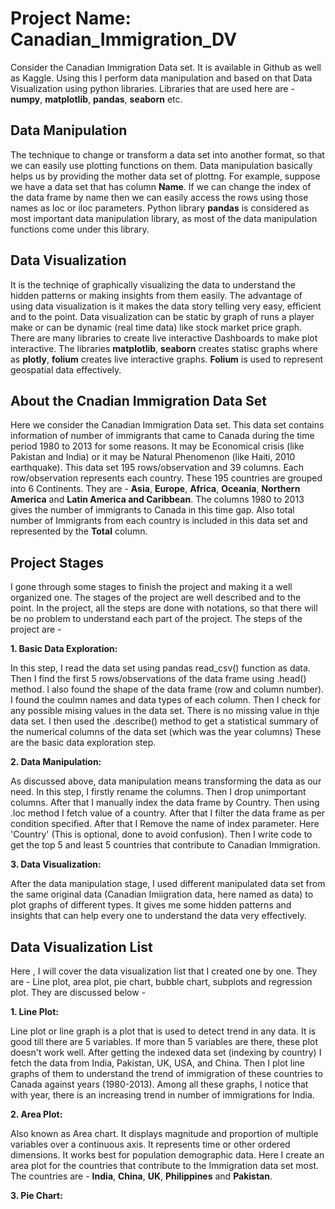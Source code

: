 # Project Name: Canadian_Immigration_DV
Consider the Canadian Immigration Data set. It is available in Github as well as Kaggle. Using this I perform data manipulation and based on that Data Visualization using python libraries. Libraries that are used here are - **numpy**, **matplotlib**, **pandas**, **seaborn** etc.

## Data Manipulation

The technique to change or transform a data set into another format, so that we can easily use plotting functions on them. Data manipulation basically helps us by providing the mother data set of plottng. For example, suppose we have a data set that has column **Name**. If we can change the index of the data frame by name then we can easily access the rows using those names as loc or iloc parameters. Python library **pandas** is considered as most important data manipulation library, as most of the data manipulation functions come under this library.

## Data Visualization

It is the techniqe of graphically visualizing the data to understand the hidden patterns or making insights from them easily. The advantage of using data visualization is it makes the data story telling very easy, efficient and to the point. Data visualization can be static by graph of runs a  player make or can be dynamic (real time data) like stock market price graph. There are many libraries to create live interactive Dashboards to make plot interactive. The libraries **matplotlib**, **seaborn** creates statisc graphs where as **plotly**, **folium** creates live interactive graphs. **Folium** is used to represent geospatial data effectively.

## About the Cnadian Immigration Data Set

Here we consider the Canadian Immigration Data set. This data set contains information of number of immigrants that came to Canada during the time period 1980 to 2013 for some reasons. It may be Economical crisis (like Pakistan and India) or it may be Natural Phenomenon (like Haiti, 2010 earthquake). This data set 195 rows/observation and 39 columns. Each row/observation represents each country. These 195 countries are grouped into 6 Continents. They are - **Asia**, **Europe**, **Africa**, **Oceania**, **Northern America** and **Latin America and Caribbean**. The columns 1980 to 2013 gives the number of immigrants to Canada in this time gap. Also total number of Immigrants from each country is included in this data set and represented by the **Total** column.

## Project Stages

I gone through some stages to finish the project and making it a well organized one. The stages of the project are well described and to the point. In the project, all the steps are done with notations, so that there will be no problem to understand each part of the project. The steps of the project are - 

**1. Basic Data Exploration:**

In this step, I read the data set using pandas read_csv() function as data. Then I find the first 5 rows/observations of the data frame using .head() method. I also found the shape of the data frame (row and column number). I found the coulmn names and data types of each column. Then I check for any possible mising values in the data set. There is no missing value in thje data set. I then used the .describe() method to get a statistical summary of the numerical columns of the data set (which was the year columns) These are the basic data exploration step.

**2. Data Manipulation:**

As discussed above, data manipulation means transforming the data as our need. In this step, I firstly rename the columns. Then I drop unimportant columns. After that I manually index the data frame by Country. Then using .loc method I fetch value of a country. After that I filter the data frame as per condition specified. After that I Remove the name of index parameter. Here 'Country' (This is optional, done to avoid confusion). Then I write code to get the top 5 and least 5 countries that contribute to Canadian Immigration.

**3. Data Visualization:**

After the data manipulation stage, I used different manipulated data set from the same original data (Canadian Imiigration data, here named as data) to plot graphs of different types. It gives me some hidden patterns and insights that can help every one to understand the data very effectively.

## Data Visualization List

Here , I will cover the data visualization list that I created one by one. They are - Line plot, area plot, pie chart, bubble chart, subplots and regression plot. They are discussed below - 

**1. Line Plot:**

Line plot or line graph is a plot that is used to detect trend in any data. It is good till there are 5 variables. If more than 5 variables are there, these plot doesn't work well. After getting the indexed data set (indexing by country) I fetch the data from India, Pakistan, UK, USA, and China. Then I plot line graphs of them to understand the trend of immigration of these countries to Canada against years (1980-2013). Among all these graphs, I notice that with year, there is an increasing trend in number of immigrations for India.

**2. Area Plot:**

Also known as Area chart. It displays magnitude and proportion of multiple variables over a continuous axis. It represents time or other ordered dimensions. It works best for population demographic data. Here I create an area plot for the countries that contribute to the Immigration data set most. The countries are - **India**, **China**, **UK**, **Philippines** and **Pakistan**. 

**3. Pie Chart:**
























